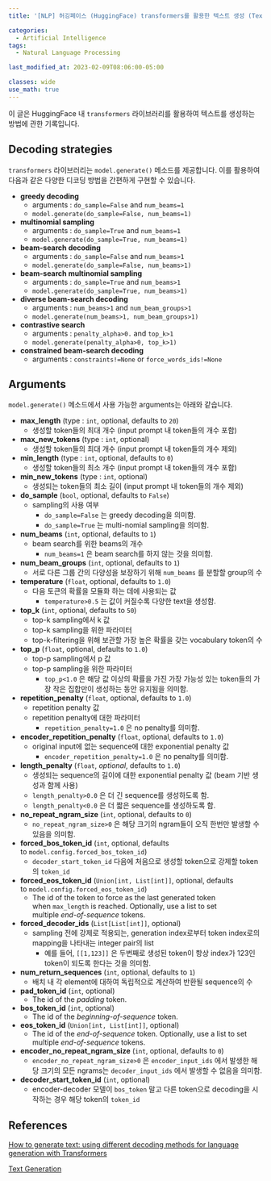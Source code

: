 ```yaml
---
title: '[NLP] 허깅페이스 (HuggingFace) transformers를 활용한 텍스트 생성 (Text Generation) 방법'

categories:
  - Artificial Intelligence
tags:
  - Natural Language Processing

last_modified_at: 2023-02-09T08:06:00-05:00

classes: wide
use_math: true
---
```


이 글은 HuggingFace 내 `transformers` 라이브러리를 활용하여 텍스트를 생성하는 방법에 관한 기록입니다.

## Decoding strategies

`transformers` 라이브러리는 `model.generate()` 메소드를 제공합니다. 이를 활용하여 다음과 같은 다양한 디코딩 방법을 간편하게 구현할 수 있습니다.

- **greedy decoding**
    - arguments : `do_sample=False` and `num_beams=1`
    - `model.generate(do_sample=False, num_beams=1)`
- **multinomial sampling**
    - arguments : `do_sample=True` and `num_beams=1`
    - `model.generate(do_sample=True, num_beams=1)`
- **beam-search decoding**
    - arguments : `do_sample=False` and `num_beams>1`
    - `model.generate(do_sample=False, num_beams>1)`
- **beam-search multinomial sampling**
    - arguments : `do_sample=True` and `num_beams>1`
    - `model.generate(do_sample=True, num_beams>1)`
- **diverse beam-search decoding**
    - arguments : `num_beams>1` and `num_beam_groups>1`
    - `model.generate(num_beams>1, num_beam_groups>1)`
- **contrastive search**
    - arguments : `penalty_alpha>0.` and `top_k>1`
    - `model.generate(penalty_alpha>0, top_k>1)`
- **constrained beam-search decoding**
    - arguments : `constraints!=None` or `force_words_ids!=None`

## Arguments

`model.generate()` 메소드에서 사용 가능한 arguments는 아래와 같습니다.

- **max_length** (type : `int`, optional, defaults to `20`)
    - 생성할 token들의 최대 개수 (input prompt 내 token들의 개수 포함)
- **max_new_tokens** (type : `int`, optional)
    - 생성할 token들의 최대 개수 (input prompt 내 token들의 개수 제외)
- **min_length** (type : `int`, optional, defaults to `0`)
    - 생성할 token들의 최소 개수 (input prompt 내 token들의 개수 포함)
- **min_new_tokens** (type : `int`, optional)
    - 생성되는 token들의 최소 길이 (input prompt 내 token들의 개수 제외)
- **do_sample** (`bool`, optional, defaults to `False`)
    - sampling의 사용 여부
        - `do_sample=False` 는 greedy decoding을 의미함.
        - `do_sample=True` 는 multi-nomial sampling을 의미함.
- **num_beams** (`int`, optional, defaults to `1`)
    - beam search를 위한 beams의 개수
        - `num_beams=1` 은 beam search를 하지 않는 것을 의미함.
- **num_beam_groups** (`int`, optional, defaults to `1`)
    - 서로 다른 그룹 간의 다양성을 보장하기 위해 `num_beams` 를 분할할 group의 수
- **temperature** (`float`, optional, defaults to `1.0`)
    - 다음 토큰의 확률을 모듈화 하는 데에 사용되는 값
        - `temperature>0.5` 는 값이 커질수록 다양한 text을 생성함.
- **top_k** (`int`, optional, defaults to `50`)
    - top-k sampling에서 k 값
    - top-k sampling을 위한 파라미터
    - top-k-filtering을 위해 보관할 가장 높은 확률을 갖는 vocabulary token의 수
- **top_p** (`float`, optional, defaults to `1.0`)
    - top-p sampling에서 p 값
    - top-p sampling을 위한 파라미터
        - `top_p<1.0` 은 해당 값 이상의 확률을 가진 가장 가능성 있는 token들의 가장 작은 집합만이 생성하는 동안 유지됨을 의미함.
- **repetition_penalty** (`float`, optional, defaults to `1.0`)
    - repetition penalty 값
    - repetition penalty에 대한 파라미터
        - `repetition_penalty=1.0` 은 no penalty를 의미함.
- **encoder_repetition_penalty** (`float`, optional, defaults to `1.0`)
    - original input에 없는 sequence에 대한 exponential penalty 값
        - `encoder_repetition_penalty=1.0` 은 no penalty를 의미함.
- **length_penalty** (`float`, *optional*, defaults to `1.0`)
    - 생성되는 sequence의 길이에 대한 exponential penalty 값 (beam 기반 생성과 함께 사용)
    - `length_penalty>0.0` 은 더 긴 sequence를 생성하도록 함.
    - `length_penalty<0.0` 은 더 짧은 sequence를 생성하도록 함.
- **no_repeat_ngram_size** (`int`, optional, defaults to `0`)
    - `no_repeat_ngram_size>0` 은 해당 크기의 ngram들이 오직 한번만 발생할 수 있음을 의미함.
- **forced_bos_token_id** (`int`, optional, defaults to `model.config.forced_bos_token_id`)
    - `decoder_start_token_id` 다음에 처음으로 생성할 token으로 강제할 token의 `token_id`
- **forced_eos_token_id** (`Union[int, List[int]]`, optional, defaults to `model.config.forced_eos_token_id`)
    - The id of the token to force as the last generated token when `max_length` is reached. Optionally, use a list to set multiple *end-of-sequence* tokens.
- **forced_decoder_ids** (`List[List[int]]`, optional)
    - sampling 전에 강제로 적용되는, generation index로부터 token index로의 mapping을 나타내는 integer pair의 list
        - 예를 들어, `[[1,123]]` 은 두번째로 생성된 token이 항상 index가 123인 token이 되도록 한다는 것을 의미함.
- **num_return_sequences** (`int`, optional, defaults to `1`)
    - 배치 내 각 element에 대하여 독립적으로 계산하여 반환될 sequence의 수
- **pad_token_id** (`int`, optional)
    - The id of the *padding* token.
- **bos_token_id** (`int`, optional)
    - The id of the *beginning-of-sequence* token.
- **eos_token_id** (`Union[int, List[int]]`, optional)
    - The id of the *end-of-sequence* token. Optionally, use a list to set multiple *end-of-sequence* tokens.
- **encoder_no_repeat_ngram_size** (`int`, optional, defaults to `0`)
    - `encoder_no_repeat_ngram_size>0` 은 `encoder_input_ids` 에서 발생한 해당 크기의 모든 ngrams는 `decoder_input_ids` 에서 발생할 수 없음을 의미함.
- **decoder_start_token_id** (`int`, optional)
    - encoder-decoder 모델이 `bos_token` 말고 다른 token으로 decoding을 시작하는 경우 해당 token의 `token_id`

## References

[How to generate text: using different decoding methods for language generation with Transformers](https://huggingface.co/blog/how-to-generate?fbclid=IwAR2BZ4BNG0PbOvS5QaPLE0L3lx7_GOy_ePVu4X1LyTktQo-nLEPr7eht1O0)


[Text Generation](https://huggingface.co/docs/transformers/v4.26.1/en/main_classes/text_generation)
